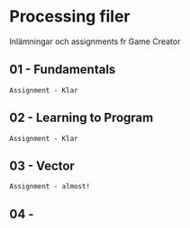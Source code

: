 # Processing filer
Inlämningar och assignments fr Game Creator


## 01 - Fundamentals
	Assignment - Klar

## 02 - Learning to Program
	Assignment - Klar

## 03 - Vector
	Assignment - almost!
	
## 04 - 	
